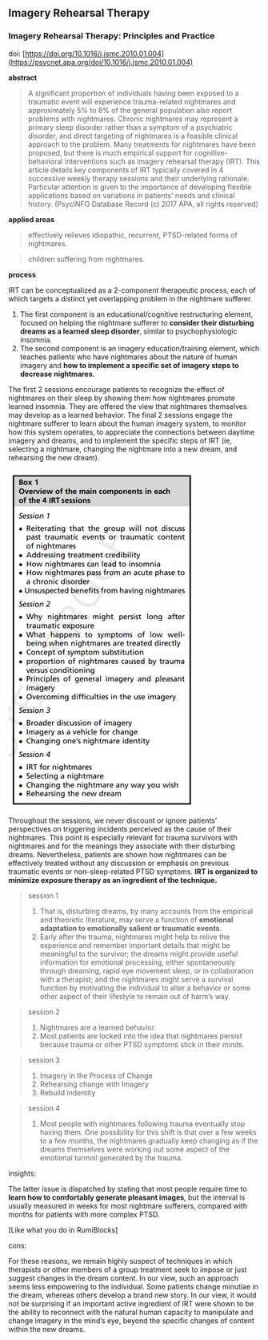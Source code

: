 ## Imagery Rehearsal Therapy

### Imagery Rehearsal Therapy: Principles and Practice

doi: [https://doi.org/10.1016/j.jsmc.2010.01.004](https://psycnet.apa.org/doi/10.1016/j.jsmc.2010.01.004)

**abstract**

> A significant proportion of individuals having been exposed to a traumatic event will experience trauma-related nightmares and approximately 5% to 8% of the general population also report problems with nightmares. Chronic nightmares may represent a primary sleep disorder rather than a symptom of a psychiatric disorder, and direct targeting of nightmares is a feasible clinical approach to the problem. Many treatments for nightmares have been proposed, but there is much empirical support for cognitive-behavioral interventions such as imagery rehearsal therapy (IRT). This article details key components of IRT typically covered in 4 successive weekly therapy sessions and their underlying rationale. Particular attention is given to the importance of developing flexible applications based on variations in patients' needs and clinical history. (PsycINFO Database Record (c) 2017 APA, all rights reserved)

**applied areas**

> effectively relieves idiopathic, recurrent, PTSD-related forms of nightmares.

> children suffering from nightmares.

**process**

IRT can be conceptualized as a 2-component therapeutic process, each of which targets a distinct yet overlapping problem in the nightmare sufferer.
1. The first component is an educational/cognitive restructuring element, focused on helping the nightmare sufferer to <b>consider their disturbing dreams as a learned sleep disorder</b>, similar to psychophysiologic insomnia.
2. The second component is an imagery education/training element, which teaches patients who have nightmares about the nature of human imagery and <b>how to implement a specific set of imagery steps to decrease nightmares</b>.

The first 2 sessions encourage patients to recognize the effect of nightmares on their sleep by showing them how nightmares promote learned insomnia. They are offered the view that nightmares themselves may develop as a learned behavior. The final 2 sessions engage the nightmare sufferer to learn about the human imagery system, to monitor how this system operates, to appreciate the connections between daytime imagery and dreams, and to implement the specific steps of IRT (ie, selecting a nightmare, changing the nightmare into a new dream, and rehearsing the new dream).

![process](./process.png)

Throughout the sessions, we never discount or ignore patients’ perspectives on triggering incidents perceived as the cause of their nightmares. This point is especially relevant for trauma survivors  with nightmares and for the meanings they associate with their disturbing dreams. Nevertheless, patients are shown how nightmares can be effectively treated without any discussion or emphasis  on previous traumatic events or non–sleep-related PTSD symptoms. <b>IRT is organized to minimize exposure therapy as an ingredient of the technique.</b>

>session 1
> 1. That is, disturbing dreams, by many accounts from the empirical and theoretic literature, may serve a function of <b>emotional adaptation to emotionally salient or traumatic events</b>.
> 2. Early after the trauma, nightmares might help to relive the experience and remember important details that might be meaningful to the survivor; the dreams might provide useful information for emotional processing, either spontaneously through dreaming, rapid eye movement sleep, or in collaboration with a therapist; and the nightmares might serve a survival function by motivating the individual to alter a behavior or some other aspect of their lifestyle to remain out of harm’s way.

> session 2
> 1. Nightmares are a learned behavior.
> 2. Most patients are locked into the idea that nightmares persist because trauma or other PTSD symptoms stick in their minds. 

> session 3
> 1. Imagery in the Process of Change
> 2. Rehearsing change with Imagery
> 3. Rebuild indentity


> session 4
> 1. Most people with nightmares following trauma eventually stop having them. One possibility for this shift is that over a few weeks to a few months, the nightmares gradually keep changing as if the dreams themselves were working out some aspect of the emotional turmoil generated by the trauma.

insights:

The latter issue is dispatched by stating that most people require time to <b>learn how to comfortably generate pleasant images</b>, but the interval is usually measured in weeks for most nightmare sufferers, compared with months for patients with more complex PTSD.

[Like what you do in RumiBlocks]

cons:

For these reasons, we remain highly suspect of techniques in which therapists or other members of a group treatment seek to impose or just suggest changes in the dream content. In our view, such an approach seems less empowering to the individual. Some patients change minutiae in the dream, whereas others develop a brand new story. In our view, it would not be surprising if an important active ingredient of IRT were shown to be the ability to reconnect with the natural human capacity to manipulate and change imagery in the mind’s eye, beyond the specific changes of content within the new dreams.



